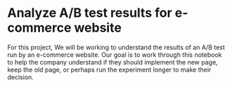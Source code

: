 # Analyze A/B test results for e-commerce website
For this project, We will be working to understand the results of an A/B test run by an e-commerce website. Our goal is to work through this notebook to help the company understand if they should implement the new page, keep the old page, or perhaps run the experiment longer to make their decision.
